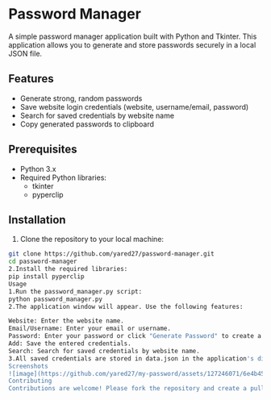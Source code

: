 # Password Manager

A simple password manager application built with Python and Tkinter. This application allows you to generate and store passwords securely in a local JSON file.

## Features

- Generate strong, random passwords
- Save website login credentials (website, username/email, password)
- Search for saved credentials by website name
- Copy generated passwords to clipboard

## Prerequisites

- Python 3.x
- Required Python libraries:
  - tkinter
  - pyperclip

## Installation

1. Clone the repository to your local machine:

```bash
git clone https://github.com/yared27/password-manager.git
cd password-manager
2.Install the required libraries:
pip install pyperclip
Usage
1.Run the password_manager.py script:
python password_manager.py
2.The application window will appear. Use the following features:

Website: Enter the website name.
Email/Username: Enter your email or username.
Password: Enter your password or click "Generate Password" to create a strong password.
Add: Save the entered credentials.
Search: Search for saved credentials by website name.
3.All saved credentials are stored in data.json in the application's directory.
Screenshots
![image](https://github.com/yared27/my-password/assets/127246071/6e4b4530-bf85-42c2-bc61-d48c181cfb0e)
Contributing
Contributions are welcome! Please fork the repository and create a pull request.
